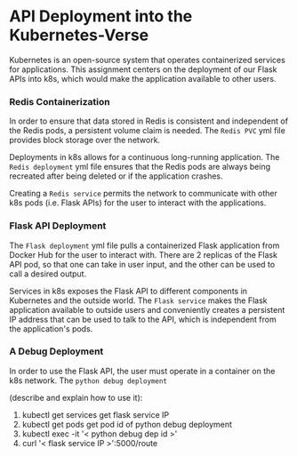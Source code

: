 # API Deployment into the Kubernetes-Verse

Kubernetes is an open-source system that operates containerized services for applications. This assignment centers on the deployment of our Flask APIs into k8s, which would make the application available to other users. 

### Redis Containerization

In order to ensure that data stored in Redis is consistent and independent of the Redis pods, a persistent volume claim is needed. The `Redis PVC` yml file provides block storage over the network.

Deployments in k8s allows for a continuous long-running application. The `Redis deployment` yml file ensures that the Redis pods are always being recreated after being deleted or if the application crashes.

Creating a `Redis service` permits the network to communicate with other k8s pods (i.e. Flask APIs) for the user to interact with the applications.

### Flask API Deployment

The `Flask deployment` yml file pulls a containerized Flask application from Docker Hub for the user to interact with. There are 2 replicas of the Flask API pod, so that one can take in user input, and the other can be used to call a desired output.

Services in k8s exposes the Flask API to different components in Kubernetes and the outside world. The `Flask service` makes the Flask application available to outside users and conveniently creates a persistent IP address that can be used to talk to the API, which is independent from the application's pods. 

### A Debug Deployment

In order to use the Flask API, the user must operate in a container on the k8s network. The `python debug deployment` 

(describe and explain how to use it):
1. kubectl get services
    get flask service IP
2. kubectl get pods
    get pod id of python debug deployment
3. kubectl exec -it '< python debug dep id >'
4. curl '< flask service IP >':5000/route  

